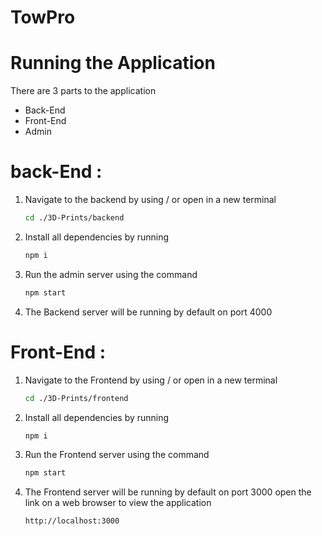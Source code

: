# TowPro

# Running the Application

There are 3 parts to the application

* Back-End
* Front-End
* Admin

# back-End :
1. Navigate to the backend by using / or open in a new terminal
   
   ```bash
   cd ./3D-Prints/backend
   ```
   
2. Install all dependencies by running
   
   ```bash
   npm i 
   ```
   
3. Run the admin server using the command

   ```bash
   npm start
   ```
4. The Backend server will be running by default on port 4000

   
# Front-End :
1. Navigate to the Frontend by using / or open in a new terminal
   
   ```bash
   cd ./3D-Prints/frontend
   ```
   
2. Install all dependencies by running
   
   ```bash
   npm i 
   ```
   
3. Run the Frontend server using the command

   ```bash
   npm start
   ```

4. The Frontend server will be running by default on port 3000
   open the link on a web browser to view the application

   ```bash
   http://localhost:3000
   ```

       
